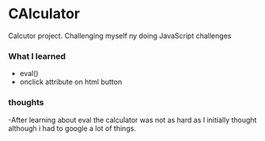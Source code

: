 # CAlculator 
Calcutor project. Challenging myself ny doing JavaScript challenges



### What I learned
- eval()
- onclick attribute on html button 

### thoughts 
-After learning about eval the calculator was not as hard as I initially thought
although i had to google a lot of things.
